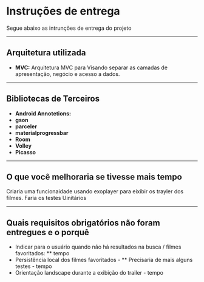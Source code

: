 Instruções de entrega
===================

Segue abaixo as intrunções de entrega do projeto

----------

Arquitetura utilizada
-------------

- **MVC:** Arquitetura MVC para Visando separar as camadas de apresentação, negócio e acesso a dados. 
----------

Bibliotecas de Terceiros
-------------
- **Android Annotetions:** 
- **gson** 
- **parceler** 
- **materialprogressbar** 
- **Room** 
- **Volley** 
- **Picasso** 


----------

O que você melhoraria se tivesse mais tempo
-------------
Criaria  uma funcionaidade usando exoplayer para eixibir os trayler dos filmes.
Faria os testes Uinitários 


----------

Quais requisitos obrigatórios não foram entregues e o porquê 
-------------
- Indicar para o usuário quando não há resultados na busca / filmes favoritados: ** tempo
- Persistência local dos filmes favoritados - ** Precisaria de mais alguns testes  - tempo
- Orientação landscape durante a exibição do trailer - tempo 




